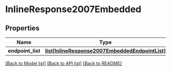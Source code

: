 # InlineResponse2007Embedded

## Properties
Name | Type | Description | Notes
------------ | ------------- | ------------- | -------------
**endpoint_list** | [**list[InlineResponse2007EmbeddedEndpointList]**](InlineResponse2007EmbeddedEndpointList.md) |  | 

[[Back to Model list]](../README.md#documentation-for-models) [[Back to API list]](../README.md#documentation-for-api-endpoints) [[Back to README]](../README.md)


